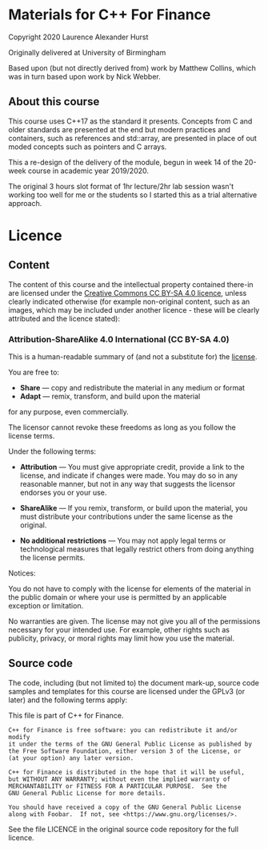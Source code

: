 # Materials for C++ For Finance

Copyright 2020 Laurence Alexander Hurst

Originally delivered at University of Birmingham

Based upon (but not directly derived from) work by Matthew Collins, which was in turn based upon work by Nick Webber.

## About this course

This course uses C++17 as the standard it presents.  Concepts from C and older standards are presented at the end but modern practices and containers, such as references and std::array, are presented in place of out moded concepts such as pointers and C arrays.

This a re-design of the delivery of the module, begun in week 14 of the 20-week course in academic year 2019/2020.

The original 3 hours slot format of 1hr lecture/2hr lab session wasn't working too well for me or the students so I started this as a trial alternative approach.

# Licence

## Content

The content of this course and the intellectual property contained there-in are licensed under the [Creative Commons CC BY-SA 4.0 licence](https://creativecommons.org/licenses/by-sa/4.0/), unless clearly indicated otherwise (for example non-original content, such as an images, which may be included under another licence - these will be clearly attributed and the licence stated):

### Attribution-ShareAlike 4.0 International (CC BY-SA 4.0)

This is a human-readable summary of (and not a substitute for) the [license](https://creativecommons.org/licenses/by-sa/4.0/legalcode).

You are free to:

+ **Share** — copy and redistribute the material in any medium or format
+ **Adapt** — remix, transform, and build upon the material

for any purpose, even commercially.

The licensor cannot revoke these freedoms as long as you follow the license terms.

Under the following terms:

+ **Attribution** — You must give appropriate credit, provide a link to the license, and indicate if changes were made. You may do so in any reasonable manner, but not in any way that suggests the licensor endorses you or your use.

+ **ShareAlike** — If you remix, transform, or build upon the material, you must distribute your contributions under the same license as the original.

+ **No additional restrictions** — You may not apply legal terms or technological measures that legally restrict others from doing anything the license permits.

Notices:

You do not have to comply with the license for elements of the material in the public domain or where your use is permitted by an applicable exception or limitation.

No warranties are given. The license may not give you all of the permissions necessary for your intended use. For example, other rights such as publicity, privacy, or moral rights may limit how you use the material.

## Source code

The code, including (but not limited to) the document mark-up, source code samples and templates for this course are licensed under the GPLv3 (or later) and the following terms apply:

This file is part of C++ for Finance.

    C++ for Finance is free software: you can redistribute it and/or modify
    it under the terms of the GNU General Public License as published by
    the Free Software Foundation, either version 3 of the License, or
    (at your option) any later version.

    C++ for Finance is distributed in the hope that it will be useful,
    but WITHOUT ANY WARRANTY; without even the implied warranty of
    MERCHANTABILITY or FITNESS FOR A PARTICULAR PURPOSE.  See the
    GNU General Public License for more details.

    You should have received a copy of the GNU General Public License
    along with Foobar.  If not, see <https://www.gnu.org/licenses/>.

See the file LICENCE in the original source code repository for the
full licence.
